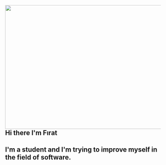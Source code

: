 <img src ="https://media.giphy.com/media/PNCWl4fqb2mWQN86Cv/giphy.gif" align="right" width="1000" height="400">

##
##
##
##
##
##


## Hi there I'm Fırat

## I'm a student and I'm trying to improve myself in the field of software.
